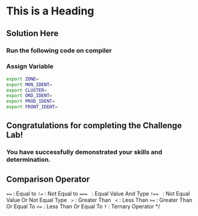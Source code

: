 # This is a Heading

## Solution Here

### Run the following code on compiler

### Assign Variable
```bash
export ZONE=
export MON_IDENT=
export CLUSTER=
export ORD_IDENT=
export PROD_IDENT=
export FRONT_IDENT=
```
## Congratulations  for completing the Challenge Lab!

### You have successfully demonstrated your skills and determination.


## Comparison Operator
``` == ``` : Equal to
``` != ``` : Not Equal to
```=== ``` : Equal Value And Type
```!== ``` : Not Equal Value Or Not Equal Type
```  > ``` : Greater Than
```  < ``` : Less Than
```>=``` : Greater Than Or Equal To
```<=``` : Less Than Or Equal To
```?``` : Ternary Operator
 */